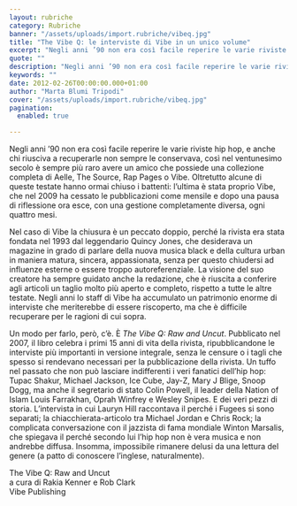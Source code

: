```yaml
---
layout: rubriche
category: Rubriche
banner: "/assets/uploads/import.rubriche/vibeq.jpg"
title: "The Vibe Q: le interviste di Vibe in un unico volume"
excerpt: "Negli anni ’90 non era così facile reperire le varie riviste hip hop, e anche chi riusciva a recuperarle non sempre le conservava, così nel ventunesimo secolo è sempre più raro avere un amico che possiede una collezione completa di Aelle, The Source, Rap Pages o Vibe. Oltretutto alcune di queste testate hanno ormai chiuso [&hellip"
quote: ""
description: "Negli anni ’90 non era così facile reperire le varie riviste hip hop, e anche chi riusciva a recuperarle non sempre le conservava, così nel ventunesimo secolo è sempre più raro avere un amico che possiede una collezione completa di Aelle, The Source, Rap Pages o Vibe. Oltretutto alcune di queste testate hanno ormai chiuso [&hellip"
keywords: ""
date: 2012-02-26T00:00:00.000+01:00
author: "Marta Blumi Tripodi"
cover: "/assets/uploads/import.rubriche/vibeq.jpg"
pagination:
  enabled: true

---
```


Negli anni ’90 non era così facile reperire le varie riviste hip hop, e anche chi riusciva a recuperarle non sempre le conservava, così nel ventunesimo secolo è sempre più raro avere un amico che possiede una collezione completa di Aelle, The Source, Rap Pages o Vibe. Oltretutto alcune di queste testate hanno ormai chiuso i battenti: l’ultima è stata proprio Vibe, che nel 2009 ha cessato le pubblicazioni come mensile e dopo una pausa di riflessione ora esce, con una gestione completamente diversa, ogni quattro mesi.

Nel caso di Vibe la chiusura è un peccato doppio, perché la rivista era stata fondata nel 1993 dal leggendario Quincy Jones, che desiderava un magazine in grado di parlare della nuova musica black e della cultura urban in maniera matura, sincera, appassionata, senza per questo chiudersi ad influenze esterne o essere troppo autoreferenziale. La visione del suo creatore ha sempre guidato anche la redazione, che è riuscita a conferire agli articoli un taglio molto più aperto e completo, rispetto a tutte le altre testate. Negli anni lo staff di Vibe ha accumulato un patrimonio enorme di interviste che meriterebbe di essere riscoperto, ma che è difficile recuperare per le ragioni di cui sopra.

Un modo per farlo, però, c’è. È _The Vibe Q: Raw and Uncut_. Pubblicato nel 2007, il libro celebra i primi 15 anni di vita della rivista, ripubblicandone le interviste più importanti in versione integrale, senza le censure o i tagli che spesso si rendevano necessari per la pubblicazione della rivista. Un tuffo nel passato che non può lasciare indifferenti i veri fanatici dell’hip hop: Tupac Shakur, Michael Jackson, Ice Cube, Jay-Z, Mary J Blige, Snoop Dogg, ma anche il segretario di stato Colin Powell, il leader della Nation of Islam Louis Farrakhan, Oprah Winfrey e Wesley Snipes. E dei veri pezzi di storia. L’intervista in cui Lauryn Hill raccontava il perché i Fugees si sono separati; la chiacchierata-articolo tra Michael Jordan e Chris Rock; la complicata conversazione con il jazzista di fama mondiale Winton Marsalis, che spiegava il perché secondo lui l’hip hop non è vera musica e non andrebbe diffusa. Insomma, impossibile rimanere delusi da una lettura del genere (a patto di conoscere l’inglese, naturalmente).

The Vibe Q: Raw and Uncut  
a cura di Rakia Kenner e Rob Clark  
Vibe Publishing